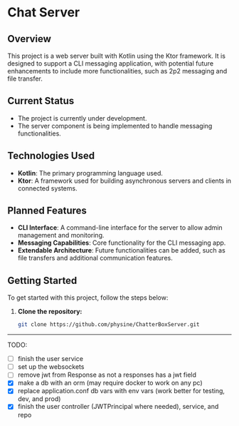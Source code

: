 # Chat Server

## Overview

This project is a web server built with Kotlin using the Ktor framework. It is designed to support a CLI messaging
application, with potential future enhancements to include more functionalities, such as 2p2 messaging and file
transfer.

## Current Status

- The project is currently under development.
- The server component is being implemented to handle messaging functionalities.

## Technologies Used

- **Kotlin**: The primary programming language used.
- **Ktor**: A framework used for building asynchronous servers and clients in connected systems.

## Planned Features

- **CLI Interface**: A command-line interface for the server to allow admin management and monitoring.
- **Messaging Capabilities**: Core functionality for the CLI messaging app.
- **Extendable Architecture**: Future functionalities can be added, such as file transfers and additional communication
  features.

## Getting Started

To get started with this project, follow the steps below:

1. **Clone the repository:**
   ```bash
   git clone https://github.com/physine/ChatterBoxServer.git
   ```

***

TODO:

- [ ] finish the user service
- [ ] set up the websockets
- [ ] remove jwt from Response as not a responses has a jwt field
- [x] make a db with an orm (may require docker to work on any pc)
- [x] replace application.conf db vars with env vars (work better for testing, dev, and prod)
- [x] finish the user controller (JWTPrincipal where needed), service, and repo